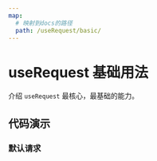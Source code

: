 ```yaml
---
map:
  # 映射到docs的路径
  path: /useRequest/basic/
---
```


# useRequest 基础用法

介绍 `useRequest` 最核心，最基础的能力。

## 代码演示

### 默认请求

<demo src="./demo/demo.vue"
  language="vue"
  title=""
  desc="默认发送获取请求">
</demo>
